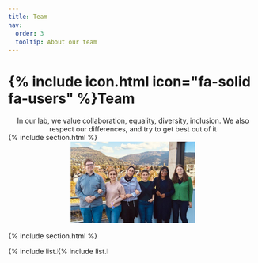 ```yaml
---
title: Team
nav:
  order: 3
  tooltip: About our team
---
```


# {% include icon.html icon="fa-solid fa-users" %}Team
<div style="text-align: center;">
  In our lab, we value collaboration, equality, diversity, inclusion. We also respect our differences, and try to get best out of it
</div>
{% include section.html %}
<div style="text-align: center;">
  <img src="../images/5820970323481314659.jpg" alt="team photo" style="width: 50%; height: auto;"/>
</div>

{% include section.html %}

<div style="display: flex; overflow-x: auto; white-space: nowrap; align-items: center;">
  <div style="flex: 0 0 100px; height: 100px; overflow: hidden;">
    {% include list.html data="members" component="portrait" filter="role == 'pi'" %}
  </div>
  <div style="flex: 0 0 100px; height: 100px; overflow: hidden;">
    {% include list.html data="members" component="portrait" filter="role != 'pi'" %}
  </div>
  
</div>





